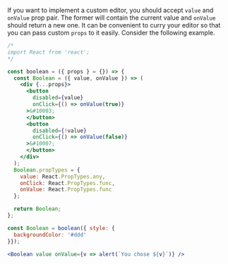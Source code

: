 If you want to implement a custom editor, you should accept `value` and `onValue` prop pair. The former will contain the current value and `onValue` should return a new one. It can be convenient to curry your editor so that you can pass custom `props` to it easily. Consider the following example.

```jsx
/*
import React from 'react';
*/

const boolean = ({ props } = {}) => {
  const Boolean = ({ value, onValue }) => (
    <div {...props}>
      <button
        disabled={value}
        onClick={() => onValue(true)}
      >&#10003;
      </button>
      <button
        disabled={!value}
        onClick={() => onValue(false)}
      >&#10007;
      </button>
    </div>
  );
  Boolean.propTypes = {
    value: React.PropTypes.any,
    onClick: React.PropTypes.func,
    onValue: React.PropTypes.func
  };

  return Boolean;
};

const Boolean = boolean({ style: {
  backgroundColor: '#ddd'
}});

<Boolean value onValue={v => alert(`You chose ${v}`)} />
```
